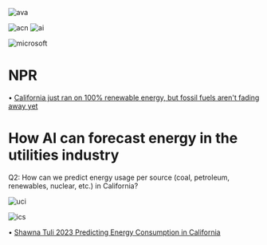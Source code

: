 ![ava](https://github.com/shawna-tuli-silicon-valley/accenture-california-energy-and-ai-predictive-analytics-2/assets/19508013/628d04ef-0561-4236-9d58-eb1c43cadc22)

![acn](https://github.com/shawna-tuli-silicon-valley/accenture-california-energy-and-ai-predictive-analytics-2/assets/19508013/634b2620-33e9-47de-af9f-300e63bb825f)
![ai](https://github.com/shawna-tuli-silicon-valley/accenture-california-energy-and-ai-predictive-analytics-2/assets/19508013/7fa8ea1c-63b6-42eb-8184-282561bd09e7)

![microsoft](https://github.com/shawna-tuli-silicon-valley/accenture-california-energy-and-ai-predictive-analytics-2/assets/19508013/ce8cb8e3-dfe0-4358-a3cf-3fd88ea8a9bb)

# NPR 
• [California just ran on 100% renewable energy, but fossil fuels aren't fading away yet](https://www.npr.org/2022/05/07/1097376890/for-a-brief-moment-calif-fully-powered-itself-with-renewable-energy)

# How AI can forecast energy in the utilities industry
Q2: How can we predict energy usage per source (coal, petroleum, renewables, nuclear, etc.) in California?

![uci](https://github.com/shawna-tuli-silicon-valley/accenture-california-energy-and-ai-predictive-analytics-2/assets/19508013/43085c08-b832-41fb-832f-429c6958920d)

![ics](https://github.com/shawna-tuli-silicon-valley/accenture-california-energy-and-ai-predictive-analytics-2/assets/19508013/f0600aa4-b467-4b15-997b-003ae903efbf)

• [Shawna Tuli 2023 Predicting Energy Consumption in California](https://github.com/shawna-tuli-silicon-valley/accenture-california-energy-and-ai-predictive-analytics-2/blob/main/poster/SoCal_Fellowship_Poster.pdf)
